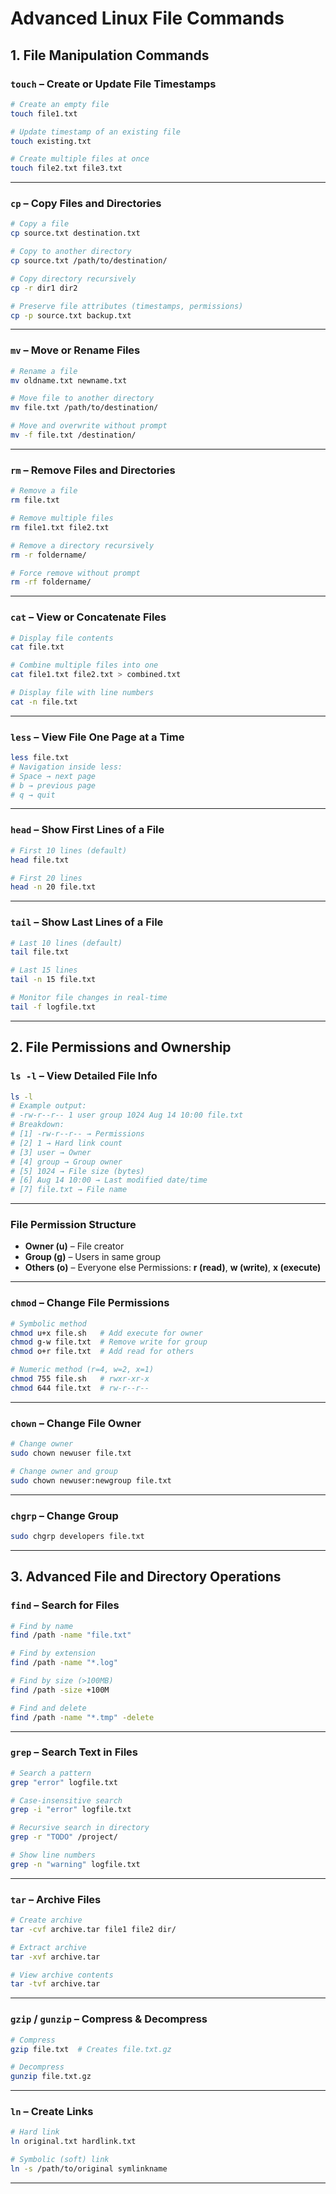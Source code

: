 # Advanced Linux File Commands

## **1. File Manipulation Commands**

### **`touch`** – Create or Update File Timestamps

```bash
# Create an empty file
touch file1.txt

# Update timestamp of an existing file
touch existing.txt

# Create multiple files at once
touch file2.txt file3.txt
```

---

### **`cp`** – Copy Files and Directories

```bash
# Copy a file
cp source.txt destination.txt

# Copy to another directory
cp source.txt /path/to/destination/

# Copy directory recursively
cp -r dir1 dir2

# Preserve file attributes (timestamps, permissions)
cp -p source.txt backup.txt
```

---

### **`mv`** – Move or Rename Files

```bash
# Rename a file
mv oldname.txt newname.txt

# Move file to another directory
mv file.txt /path/to/destination/

# Move and overwrite without prompt
mv -f file.txt /destination/
```

---

### **`rm`** – Remove Files and Directories

```bash
# Remove a file
rm file.txt

# Remove multiple files
rm file1.txt file2.txt

# Remove a directory recursively
rm -r foldername/

# Force remove without prompt
rm -rf foldername/
```

---

### **`cat`** – View or Concatenate Files

```bash
# Display file contents
cat file.txt

# Combine multiple files into one
cat file1.txt file2.txt > combined.txt

# Display file with line numbers
cat -n file.txt
```

---

### **`less`** – View File One Page at a Time

```bash
less file.txt
# Navigation inside less:
# Space → next page
# b → previous page
# q → quit
```

---

### **`head`** – Show First Lines of a File

```bash
# First 10 lines (default)
head file.txt

# First 20 lines
head -n 20 file.txt
```

---

### **`tail`** – Show Last Lines of a File

```bash
# Last 10 lines (default)
tail file.txt

# Last 15 lines
tail -n 15 file.txt

# Monitor file changes in real-time
tail -f logfile.txt
```

---

## **2. File Permissions and Ownership**

### **`ls -l`** – View Detailed File Info

```bash
ls -l
# Example output:
# -rw-r--r-- 1 user group 1024 Aug 14 10:00 file.txt
# Breakdown:
# [1] -rw-r--r-- → Permissions
# [2] 1 → Hard link count
# [3] user → Owner
# [4] group → Group owner
# [5] 1024 → File size (bytes)
# [6] Aug 14 10:00 → Last modified date/time
# [7] file.txt → File name
```

---

### **File Permission Structure**

* **Owner (u)** – File creator
* **Group (g)** – Users in same group
* **Others (o)** – Everyone else
  Permissions: **r (read)**, **w (write)**, **x (execute)**

---

### **`chmod`** – Change File Permissions

```bash
# Symbolic method
chmod u+x file.sh   # Add execute for owner
chmod g-w file.txt  # Remove write for group
chmod o+r file.txt  # Add read for others

# Numeric method (r=4, w=2, x=1)
chmod 755 file.sh   # rwxr-xr-x
chmod 644 file.txt  # rw-r--r--
```

---

### **`chown`** – Change File Owner

```bash
# Change owner
sudo chown newuser file.txt

# Change owner and group
sudo chown newuser:newgroup file.txt
```

---

### **`chgrp`** – Change Group

```bash
sudo chgrp developers file.txt
```

---

## **3. Advanced File and Directory Operations**

### **`find`** – Search for Files

```bash
# Find by name
find /path -name "file.txt"

# Find by extension
find /path -name "*.log"

# Find by size (>100MB)
find /path -size +100M

# Find and delete
find /path -name "*.tmp" -delete
```

---

### **`grep`** – Search Text in Files

```bash
# Search a pattern
grep "error" logfile.txt

# Case-insensitive search
grep -i "error" logfile.txt

# Recursive search in directory
grep -r "TODO" /project/

# Show line numbers
grep -n "warning" logfile.txt
```

---

### **`tar`** – Archive Files

```bash
# Create archive
tar -cvf archive.tar file1 file2 dir/

# Extract archive
tar -xvf archive.tar

# View archive contents
tar -tvf archive.tar
```

---

### **`gzip` / `gunzip`** – Compress & Decompress

```bash
# Compress
gzip file.txt  # Creates file.txt.gz

# Decompress
gunzip file.txt.gz
```

---

### **`ln`** – Create Links

```bash
# Hard link
ln original.txt hardlink.txt

# Symbolic (soft) link
ln -s /path/to/original symlinkname
```

---
